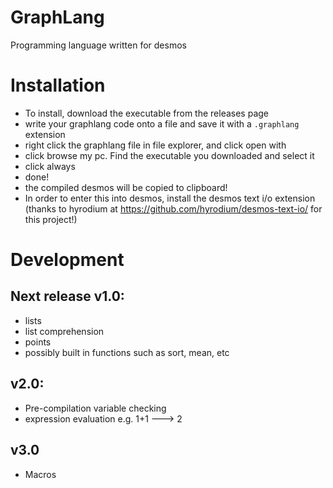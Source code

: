 # GraphLang
Programming language written for desmos

# Installation
- To install, download the executable from the releases page
- write your graphlang code onto a file and save it with a `.graphlang` extension
- right click the graphlang file in file explorer, and click open with
- click browse my pc. Find the executable you downloaded and select it
- click always
- done! 
- the compiled desmos will be copied to clipboard!
- In order to enter this into desmos, install the desmos text i/o extension (thanks to hyrodium at https://github.com/hyrodium/desmos-text-io/ for this project!)



# Development
## Next release v1.0:
  - lists
  - list comprehension
  - points
  - possibly built in functions such as sort, mean, etc
## v2.0:
  - Pre-compilation variable checking
  - expression evaluation e.g. 1+1 ---> 2
## v3.0
  - Macros
